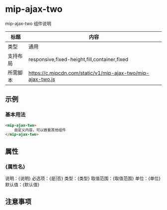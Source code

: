 # mip-ajax-two

mip-ajax-two 组件说明

标题|内容
----|----
类型|通用
支持布局|responsive,fixed-height,fill,container,fixed
所需脚本|https://c.mipcdn.com/static/v1/mip-ajax-two/mip-ajax-two.js

## 示例

### 基本用法
```html
<mip-ajax-two>
    自定义内容，可以嵌套其他组件
</mip-ajax-two>
```

## 属性

### {属性名}

说明：{说明}
必选项：{是|否}
类型：{类型}
取值范围：{取值范围}
单位：{单位}
默认值：{默认值}

## 注意事项

